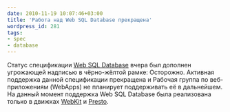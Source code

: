 ```yaml
---
date: 2010-11-19 10:07:46+03:00
title: 'Работа над Web SQL Database прекращена'
wordpress_id: 281
tags:
- spec
- database
---
```


Статус спецификации [Web SQL Database][1] вчера был дополнен угрожающей надписью в чёрно-жёлтой рамке: Осторожно. Активная поддержка данной спецификации прекращена и Рабочая группа по веб-приложениям (WebApps) не планирует поддерживать её в дальнейшем. На данный момент поддержка Web SQL Database была реализована только в движках [WebKit][2] и [Presto][3].

[1]: http://www.w3.org/TR/webdatabase/
[2]: http://webkit.org/blog/126/webkit-does-html5-client-side-database-storage/
[3]: http://www.opera.com/docs/specs/presto26/#webdata
